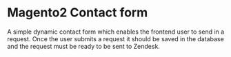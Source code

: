 # Magento2 Contact form
A simple dynamic contact form which enables the frontend user to send in a request.
Once the user submits a request it should be saved in the database and the request must be
ready to be sent to Zendesk.
